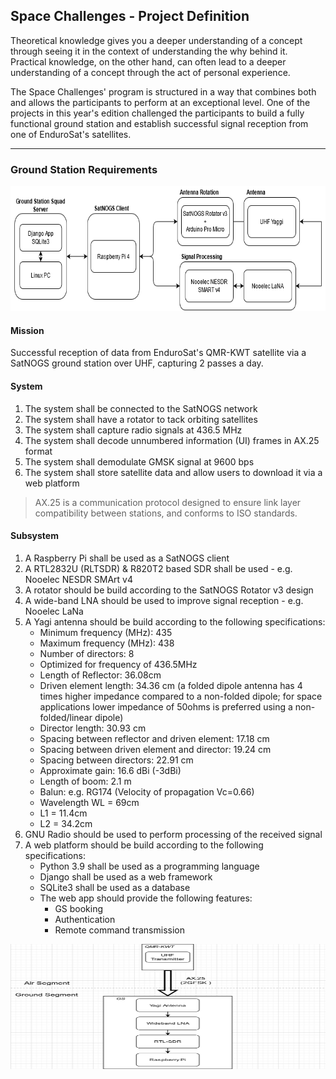 ## Space Challenges - Project Definition

Theoretical knowledge gives you a deeper understanding of a concept through seeing it in the context of understanding the why behind it.
Practical knowledge, on the other hand, can often lead to a deeper understanding of a concept through the act of personal experience.

The Space Challenges' program is structured in a way that combines both and allows the participants to perform at an exceptional level.
One of the projects in this year's edition challenged the participants to build a fully functional ground station and establish successful signal reception from one of EnduroSat's satellites.

---

### Ground Station Requirements

<img src="https://raw.githubusercontent.com/Silverlined/silverlined.github.io/main/res/diagram.png" alt="Block Diagram" width="700" height="200"> 

#### Mission

Successful reception of data from EnduroSat's QMR-KWT satellite via a SatNOGS ground station over UHF, capturing 2 passes a day.

#### System

1. The system shall be connected to the SatNOGS network
2. The system shall have a rotator to tack orbiting satellites
3. The system shall capture radio signals at 436.5 MHz
4. The system shall decode unnumbered information (UI) frames in AX.25 format
5. The system shall demodulate GMSK signal at 9600 bps
6. The system shall store satellite data and allow users to download it via a web platform

> AX.25 is a communication protocol designed to ensure link layer compatibility between stations, and conforms to ISO standards. 

#### Subsystem

1. A Raspberry Pi shall be used as a SatNOGS client
2. A RTL2832U (RLTSDR) & R820T2 based SDR shall be used - e.g. Nooelec NESDR SMArt v4
3. A rotator should be build according to the SatNOGS Rotator v3 design
4. A wide-band LNA should be used to improve signal reception - e.g. Nooelec LaNa
5. A Yagi antenna should be build according to the following specifications:
	- Minimum frequency (MHz): 435 
	- Maximum frequency (MHz): 438 
	- Number of directors: 8 
	- Optimized for frequency of 436.5MHz 
	- Length of Reflector: 36.08cm 
	- Driven element length: 34.36 cm (a folded dipole antenna has 4 times higher impedance compared to a non-folded dipole; for space applications lower impedance of 50ohms is preferred using a non-folded/linear dipole)
	- Director length: 30.93 cm 
	- Spacing between reflector and driven element: 17.18 cm 
	- Spacing between driven element and director: 19.24 cm 
	- Spacing between directors: 22.91 cm 
	- Approximate gain: 16.6 dBi (-3dBi) 
	- Length of boom: 2.1 m
	- Balun: e.g. RG174 (Velocity of propagation Vc=0.66)
	- Wavelength WL = 69cm
	- L1 = 11.4cm
	- L2 = 34.2cm
6. GNU Radio should be used to perform processing of the received signal
7. A web platform should be build according to the following specifications:
    - Python 3.9 shall be used as a programming language
    - Django shall be used as a web framework
    - SQLite3 shall be used as a database
    - The web app should provide the following features:
        - GS booking
        - Authentication
        - Remote command transmission


<img src="https://raw.githubusercontent.com/Silverlined/silverlined.github.io/main/res/air_ground.png" alt="Block Diagram" width="700" height="200"> 
